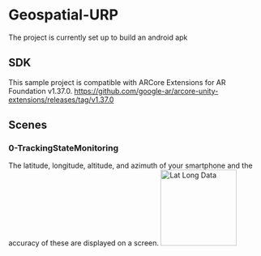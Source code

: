 # Geospatial-URP

The project is currently set up to build an android apk

## SDK
This sample project is compatible with ARCore Extensions for AR Foundation v1.37.0.
https://github.com/google-ar/arcore-unity-extensions/releases/tag/v1.37.0

## Scenes

### 0-TrackingStateMonitoring

The latitude, longitude, altitude, and azimuth of your smartphone and the accuracy of these are displayed on a screen.
<img src="/preshmalinetpereira/Geospatial-URP/raw/main/1.jpg" alt="Lat Long Data" style="width: 150px;">

